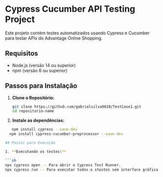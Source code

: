 # Cypress Cucumber API Testing Project

Este projeto contém testes automatizados usando Cypress e Cucumber para testar APIs do Advantage Online Shopping.

## Requisitos

- Node.js (versão 14 ou superior)
- npm (versão 6 ou superior)

## Passos para Instalação

1. **Clone o Repositório:**

   ```sh
   git clone https://github.com/gabrielsilva9810/TestCase1.git
   cd repositorio-name

2. **Instale as dependências:**

```sh
   npm install cypress --save-dev
  npm install cypress-cucumber-preprocessor --save-dev

## Passos para Execução

1. **Executando os testes:**

```sh
npx cypress open -- Para abrir o Cypress Test Runner.
npx cypress run -- Para executar todos o stestes sem interface gráfica.
